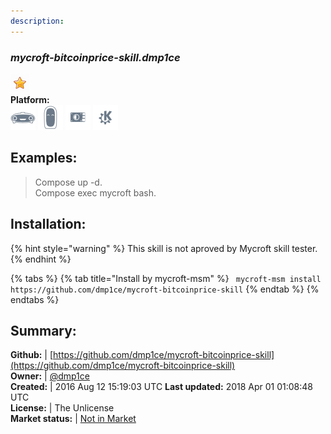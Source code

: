 ```yaml
---
description: 
---
```


### _mycroft-bitcoinprice-skill.dmp1ce_  
  
![](../.gitbook/assets/star.png)  
**Platform:**  
 ![Mark I](../.gitbook/assets/mark-1-icon.png)  ![Mark II](../.gitbook/assets/mark-2-icon.png)  ![Picroft](../.gitbook/assets/picroft-icon.png)  ![plasmoid](../.gitbook/assets/kde.png)   
## Examples:  
> Compose up -d.  
> Compose exec mycroft bash.  
  
## Installation:  
{% hint style="warning" %}
This skill is not aproved by Mycroft skill tester.
{% endhint %}
    
{% tabs %}
{% tab title="Install by mycroft-msm" %}
``` mycroft-msm install https://github.com/dmp1ce/mycroft-bitcoinprice-skill```
{% endtab %}
  {% endtabs %}
    
## Summary:  
**Github:** | [https://github.com/dmp1ce/mycroft-bitcoinprice-skill](https://github.com/dmp1ce/mycroft-bitcoinprice-skill)  
**Owner:** | [@dmp1ce](https://github.com/dmp1ce)  
**Created:** | 2016 Aug 12 15:19:03 UTC  **Last updated:** 2018 Apr 01 01:08:48 UTC  
**License:** | The Unlicense  
**Market status:** | [Not in Market](https://market.mycroft.ai/skill/)  

